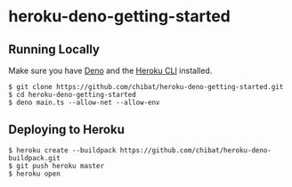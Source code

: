 
# heroku-deno-getting-started

## Running Locally
Make sure you have [Deno](https://deno.land/) and the [Heroku CLI](https://cli.heroku.com/) installed.
```
$ git clone https://github.com/chibat/heroku-deno-getting-started.git
$ cd heroku-deno-getting-started
$ deno main.ts --allow-net --allow-env
```

## Deploying to Heroku
```
$ heroku create --buildpack https://github.com/chibat/heroku-deno-buildpack.git
$ git push heroku master
$ heroku open
```






